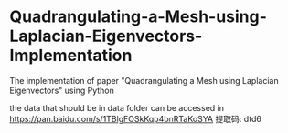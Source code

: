 # Quadrangulating-a-Mesh-using-Laplacian-Eigenvectors-Implementation
The implementation of paper "Quadrangulating a Mesh using Laplacian Eigenvectors" using Python

the data that should be in data folder can be accessed in https://pan.baidu.com/s/1TBlgFOSkKqp4bnRTaKoSYA 提取码: dtd6